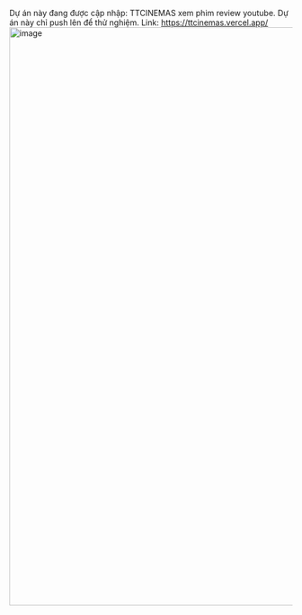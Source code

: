 Dự án này đang được cập nhập:
TTCINEMAS xem phim review youtube. Dự án này chỉ push lên để thử nghiệm.
Link: https://ttcinemas.vercel.app/
<img width="1920" height="1029" alt="image" src="https://github.com/user-attachments/assets/15e40e2d-97ba-4406-9785-f9c3bad8c2d0" />
